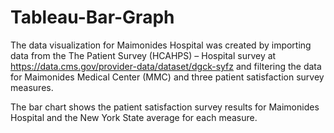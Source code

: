 # Tableau-Bar-Graph

The data visualization for Maimonides Hospital was created by importing data from the The Patient Survey (HCAHPS) – Hospital survey at https://data.cms.gov/provider-data/dataset/dgck-syfz and filtering the data for Maimonides Medical Center (MMC) and three patient satisfaction survey measures. 

The bar chart shows the patient satisfaction survey results for Maimonides Hospital and the New York State average for each measure.




 
